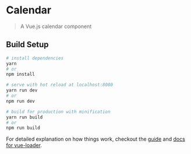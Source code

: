 # Calendar

> A Vue.js calendar component

## Build Setup

``` bash
# install dependencies
yarn
# or
npm install

# serve with hot reload at localhost:8080
yarn run dev
# or
npm run dev

# build for production with minification
yarn run build
# or
npm run build
```

For detailed explanation on how things work, checkout the [guide](http://vuejs-templates.github.io/webpack/) and [docs for vue-loader](http://vuejs.github.io/vue-loader).
